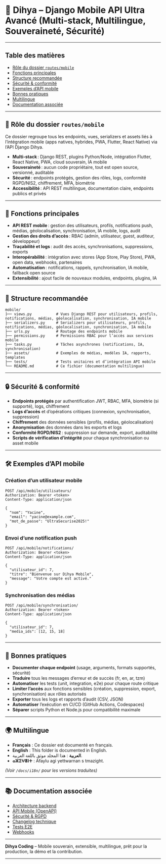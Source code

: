 # 📱 Dihya – Django Mobile API Ultra Avancé (Multi-stack, Multilingue, Souveraineté, Sécurité)

---

## Table des matières

- [Rôle du dossier `routes/mobile`](#rôle-du-dossier-routesmobile)
- [Fonctions principales](#fonctions-principales)
- [Structure recommandée](#structure-recommandée)
- [Sécurité & conformité](#sécurité--conformité)
- [Exemples d’API mobile](#exemples-dapi-mobile)
- [Bonnes pratiques](#bonnes-pratiques)
- [Multilingue](#multilingue)
- [Documentation associée](#documentation-associée)

---

## 📱 Rôle du dossier `routes/mobile`

Ce dossier regroupe tous les endpoints, vues, serializers et assets liés à l’intégration mobile (apps natives, hybrides, PWA, Flutter, React Native) via l’API Django Dihya.

- **Multi-stack** : Django REST, plugins Python/Node, intégration Flutter, React Native, PWA, cloud souverain, IA mobile
- **Souveraineté** : aucun code propriétaire, tout est open source, versionné, auditable
- **Sécurité** : endpoints protégés, gestion des rôles, logs, conformité RGPD/NIS2, chiffrement, MFA, biométrie
- **Accessibilité** : API REST multilingue, documentation claire, endpoints publics et privés

---

## 🧠 Fonctions principales

- **API REST mobile** : gestion des utilisateurs, profils, notifications push, médias, géolocalisation, synchronisation, IA mobile, logs, audit
- **Gestion des droits d’accès** : RBAC (admin, utilisateur, guest, auditeur, développeur)
- **Traçabilité et logs** : audit des accès, synchronisations, suppressions, exports
- **Interopérabilité** : intégration avec stores (App Store, Play Store), PWA, open data, webhooks, partenaires
- **Automatisation** : notifications, rappels, synchronisation, IA mobile, fallback open source
- **Extensibilité** : ajout facile de nouveaux modules, endpoints, plugins, IA

---

## 📁 Structure recommandée

```
mobile/
├── views.py           # Vues Django REST pour utilisateurs, profils, notifications, médias, géolocalisation, synchronisation, IA mobile
├── serializers.py     # Serializers pour utilisateurs, profils, notifications, médias, géolocalisation, synchronisation, IA mobile
├── urls.py            # Routage des endpoints mobile
├── permissions.py     # Permissions RBAC pour l’accès aux services mobile
├── tasks.py           # Tâches asynchrones (notifications, IA, synchronisation)
├── assets/            # Exemples de médias, modèles IA, rapports, templates
├── tests/             # Tests unitaires et d’intégration API mobile
└── README.md          # Ce fichier (documentation multilingue)
```

---

## 🔒 Sécurité & conformité

- **Endpoints protégés** par authentification JWT, RBAC, MFA, biométrie (si supporté), logs, chiffrement
- **Logs d’accès** et d’opérations critiques (connexion, synchronisation, suppression)
- **Chiffrement** des données sensibles (profils, médias, géolocalisation)
- **Anonymisation** des données dans les exports et logs
- **Conformité RGPD/NIS2** : suppression sur demande, export, auditabilité
- **Scripts de vérification d’intégrité** pour chaque synchronisation ou asset mobile

---

## 🛠️ Exemples d’API mobile

### Création d’un utilisateur mobile

```http
POST /api/mobile/utilisateurs/
Authorization: Bearer <token>
Content-Type: application/json

{
  "nom": "Yacine",
  "email": "yacine@example.com",
  "mot_de_passe": "UltraSecurise2025!"
}
```

### Envoi d’une notification push

```http
POST /api/mobile/notifications/
Authorization: Bearer <token>
Content-Type: application/json

{
  "utilisateur_id": 7,
  "titre": "Bienvenue sur Dihya Mobile",
  "message": "Votre compte est activé."
}
```

### Synchronisation des médias

```http
POST /api/mobile/synchronisation/
Authorization: Bearer <token>
Content-Type: application/json

{
  "utilisateur_id": 7,
  "media_ids": [12, 15, 18]
}
```

---

## 📝 Bonnes pratiques

- **Documenter chaque endpoint** (usage, arguments, formats supportés, sécurité)
- **Traduire** tous les messages d’erreur et de succès (fr, en, ar, tzm)
- **Automatiser** les tests (unit, integration, e2e) pour chaque route critique
- **Limiter l’accès** aux fonctions sensibles (création, suppression, export, synchronisation) aux rôles autorisés
- **Exporter** tous les logs et rapports d’audit (CSV, JSON)
- **Automatiser** l’exécution en CI/CD (GitHub Actions, Codespaces)
- **Séparer** scripts Python et Node.js pour compatibilité maximale

---

## 🌍 Multilingue

- **Français** : Ce dossier est documenté en français.
- **English** : This folder is documented in English.
- **العربية** : هذا المجلد موثق باللغة العربية.
- **ⴰⵣⵉⵖⴻⵏⵜ** : Afaylu agi yettwarnan s tmazight.

*(Voir `/docs/i18n/` pour les versions traduites)*

---

## 📚 Documentation associée

- [Architecture backend](../../../../docs/architecture.md)
- [API Mobile (OpenAPI)](../../../../docs/openapi.yaml)
- [Sécurité & RGPD](../../../../SECURITY.md)
- [Changelog technique](../../../../TECHNICAL_CHANGELOG.md)
- [Tests E2E](../../../../E2E_TESTS_GUIDE.md)
- [Webhooks](../../../../WEBHOOKS_GUIDE.md)

---

**Dihya Coding** – Mobile souverain, extensible, multilingue, prêt pour la production, la démo et la contribution.

---
